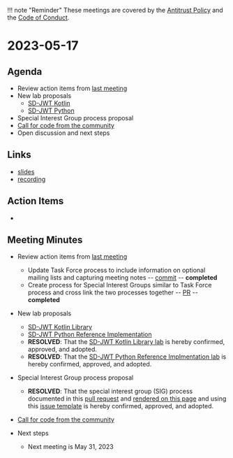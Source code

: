 !!! note "Reminder"
    These meetings are covered by the [Antitrust Policy](../governance/antitrust.md) and the [Code of Conduct](../governance/code-of-conduct.md).

# 2023-05-17

## Agenda
- Review action items from [last meeting](./2023-05-03.md#action-items)
- New lab proposals
    - [SD-JWT Kotlin](https://github.com/openwallet-foundation/project-proposals/pull/8)
    - [SD-JWT Python](https://github.com/openwallet-foundation/project-proposals/pull/9)
- Special Interest Group process proposal
- [Call for code from the community](https://github.com/openwallet-foundation/project-proposals)
- Open discussion and next steps

## Links
- [slides](https://docs.google.com/presentation/d/16bD60f2RD_dDZ-CksFFnTuqUJnKYwUD_cvnf0r0zl0k/edit?usp=sharing)
- [recording]()

## Action Items
- 

## Meeting Minutes
- Review action items from [last meeting](./2023-05-03.md#action-items)
    - Update Task Force process to include information on optional mailing lists and capturing meeting notes -- [commit](https://github.com/openwallet-foundation/tac/pull/16/commits/c9f35618b72561d5833833aeda5bec84d26cce3f) -- **completed**
    - Create process for Special Interest Groups similar to Task Force process and cross link the two processes together -- [PR](https://github.com/openwallet-foundation/tac/pull/21) -- **completed**

- New lab proposals
    - [SD-JWT Kotlin Library](https://github.com/openwallet-foundation/project-proposals/pull/8)
    - [SD-JWT Python Reference Implementation](https://github.com/openwallet-foundation/project-proposals/pull/9)
    - **RESOLVED**: That the [SD-JWT Kotlin Library lab](https://github.com/openwallet-foundation/project-proposals/pull/8) is hereby confirmed, approved, and adopted.
    - **RESOLVED**: That the [SD-JWT Python Reference Implmentation lab](https://github.com/openwallet-foundation/project-proposals/pull/9) is hereby confirmed, approved, and adopted.

- Special Interest Group process proposal
    - **RESOLVED**: That the special interest group (SIG) process documented in this [pull request](https://github.com/openwallet-foundation/tac/pull/21) and [rendered on this page](https://github.com/tkuhrt/tac/blob/sig-process/docs/governance/special-interest-group-process.md) and using this [issue template](https://github.com/tkuhrt/tac/blob/sig-process/.github/ISSUE_TEMPLATE/special-interest-group.yaml) is hereby confirmed, approved, and adopted.

- [Call for code from the community](https://github.com/openwallet-foundation/project-proposals)

- Next steps
    - Next meeting is May 31, 2023
